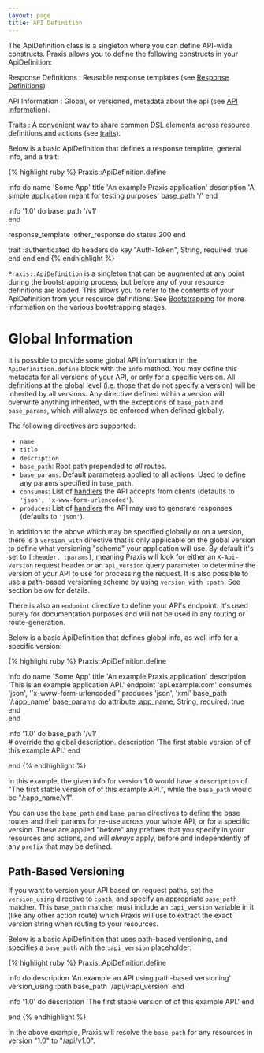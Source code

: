 ```yaml
---
layout: page
title: API Definition
---
```

The ApiDefinition class is a singleton where you can define API-wide
constructs. Praxis allows you to define the following constructs in your
ApiDefinition:

Response Definitions
: Reusable response templates (see [Response Definitions](../response-definitions/))

API Information
: Global, or versioned, metadata about the api (see [API Information](../global-api-information/)).

Traits
: A convenient way to share common DSL elements across resource definitions and
actions (see [traits](../traits/)).


Below is a basic ApiDefinition that defines a response template, general info, and a trait:

{% highlight ruby %}
Praxis::ApiDefinition.define

  info do
    name 'Some App'
    title 'An example Praxis application'
    description 'A simple application meant for testing purposes'
    base_path '/'
  end

  info '1.0' do
    base_path '/v1'  
  end

  response_template :other_response do
    status 200
  end

  trait :authenticated do
    headers do
      key "Auth-Token", String, required: true
    end
  end
end
{% endhighlight %}

`Praxis::ApiDefinition` is a singleton that can be augmented at any point
during the bootstrapping process, but before any of your resource definitions
are loaded. This allows you to refer to the contents of your ApiDefinition from
your resource definitions. See [Bootstrapping](../bootstrapping/) for more
information on the various bootstrapping stages.

# Global Information

It is possible to provide some global API information in the `ApiDefinition.define` block with the `info` method. You may define this metadata for all versions of your API, or only for a specific version. All definitions at the global level (i.e. those that do not specify a version) will be inherited by all versions. Any directive defined within a version will overwrite anything inherited, with the exceptions of `base_path` and `base_params`, which will always be enforced when defined globally.

The following directives are supported:

 * `name`
 * `title`
 * `description`
 * `base_path`: Root path prepended to *all* routes.
 * `base_params`: Default parameters applied to all actions. Used to define any params specified in `base_path`.
 * `consumes`: List of [handlers](../handlers) the API accepts from clients (defaults to `'json', 'x-www-form-urlencoded'`).
 * `produces`: List of [handlers](../handlers) the API may use to generate responses (defaults to `'json'`).


In addition to the above which may be specified globally or on a version, there is a `version_with` directive that is only applicable on the global version to define what versioning "scheme" your application will use. By default it's set to `[:header, :params]`, meaning Praxis will look for either an  `X-Api-Version` request header *or* an `api_version` query parameter to determine the version of your API to use for processing the request. It is also possible to use a path-based versioning scheme by using `version_with :path`. See section below for details.

There is also an  `endpoint` directive to define your API's endpoint. It's used purely for documentation purposes and will not be used in any routing or route-generation.

Below is a basic ApiDefinition that defines global info, as well info for a specific version:

{% highlight ruby %}
Praxis::ApiDefinition.define

  info do
    name 'Some App'
    title 'An example Praxis application'
    description 'This is an example application API.'
    endpoint 'api.example.com'
    consumes 'json', ''x-www-form-urlencoded''
    produces 'json', 'xml'
    base_path '/:app_name'
    base_params do
      attribute :app_name, String, required: true
    end    
  end

  info '1.0' do
    base_path '/v1'  
    # override the global description.
    description 'The first stable version of of this example API.'
  end

end
{% endhighlight %}

In this example, the given info for version 1.0 would have a `description` of "The first stable version of of this example API.", while the `base_path` would be "/:app_name/v1".

You can use the `base_path` and `base_param` directives to define the base routes and their params for re-use across your whole API, or for a specific version. These are applied "before" any prefixes that you specify in your resources and actions, and will *always* apply, before and independently of any `prefix` that may be defined.


## Path-Based Versioning

If you want to version your API based on request paths, set the `version_using` directive to `:path`, and specify an appropriate `base_path` matcher. This `base_path` matcher must include an `:api_version` variable in it (like any other action route) which Praxis will use to extract the exact version string when routing to your resources.

Below is a basic ApiDefinition that uses path-based versioning, and specifies a `base_path` with the `:api_version` placeholder:

{% highlight ruby %}
Praxis::ApiDefinition.define

  info do
    description 'An example an API using path-based versioning'
    version_using :path
    base_path '/api/v:api_version'
  end

  info '1.0' do
    description 'The first stable version of of this example API.'
  end

end
{% endhighlight %}

In the above example, Praxis will resolve the `base_path` for any resources in version "1.0" to "/api/v1.0".
